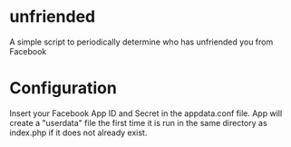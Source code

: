 unfriended
======

A simple script to periodically determine who has unfriended you from Facebook

Configuration
======

Insert your Facebook App ID and Secret in the appdata.conf file. App will create a "userdata" file the first time it is run in the same directory as index.php if it does not already exist.
